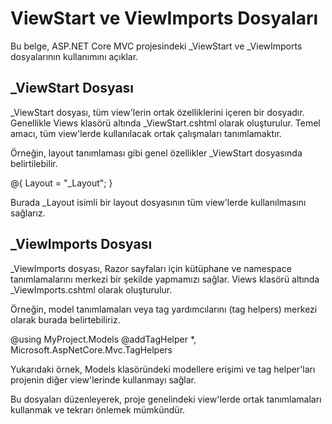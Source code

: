 # ViewStart ve ViewImports Dosyaları

Bu belge, ASP.NET Core MVC projesindeki _ViewStart ve _ViewImports dosyalarının kullanımını açıklar.

## _ViewStart Dosyası

_ViewStart dosyası, tüm view'lerin ortak özelliklerini içeren bir dosyadır. Genellikle Views klasörü altında _ViewStart.cshtml olarak oluşturulur. Temel amacı, tüm view'lerde kullanılacak ortak çalışmaları tanımlamaktır.

Örneğin, layout tanımlaması gibi genel özellikler _ViewStart dosyasında belirtilebilir.

@{
    Layout = "_Layout";
}


Burada _Layout isimli bir layout dosyasının tüm view'lerde kullanılmasını sağlarız.

## _ViewImports Dosyası

_ViewImports dosyası, Razor sayfaları için kütüphane ve namespace tanımlamalarını merkezi bir şekilde yapmamızı sağlar. Views klasörü altında _ViewImports.cshtml olarak oluşturulur.

Örneğin, model tanımlamaları veya tag yardımcılarını (tag helpers) merkezi olarak burada belirtebiliriz.

@using MyProject.Models
@addTagHelper *, Microsoft.AspNetCore.Mvc.TagHelpers

Yukarıdaki örnek, Models klasöründeki modellere erişimi ve tag helper'ları projenin diğer view'lerinde kullanmayı sağlar.

Bu dosyaları düzenleyerek, proje genelindeki view'lerde ortak tanımlamaları kullanmak ve tekrarı önlemek mümkündür.